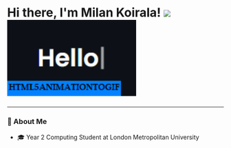 <h1 align="left">Hi there, I'm Milan Koirala! <img src="https://raw.githubusercontent.com/kaueMarques/kaueMarques/master/hi.gif" height="30px">   <img src="assets/helloanimation.gif" width="300"  alt="Hello in different languages" />
</h1>

---

### 👋 About Me

- 🎓 Year 2 Computing Student at London Metropolitan University
